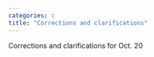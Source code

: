 ```yaml
---
categories: c
title: "Corrections and clarifications"
---
```

Corrections and clarifications for Oct. 20